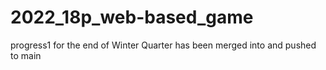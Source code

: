 # 2022_18p_web-based_game #
progress1 for the end of Winter Quarter has been merged into and pushed to main
